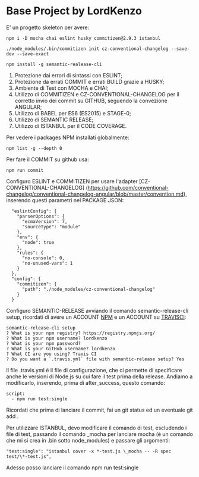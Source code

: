 # Base Project by LordKenzo

E' un progetto skeleton per avere:

```
npm i -D mocha chai eslint husky commitizen@2.9.3 istanbul

./node_modules/.bin/commitizen init cz-conventional-changelog --save-dev --save-exact

npm install -g semantic-realease-cli
```

1. Protezione dai errori di sintassi con ESLINT;
2. Protezione da errati COMMIT e errati BUILD grazie a HUSKY;
3. Ambiente di Test con MOCHA e CHAI;
4. Utilizzo di COMMITIZEN e CZ-CONVENTIONAL-CHANGELOG per il corretto invio dei commit su GITHUB, seguendo la convezione ANGULAR;
5. Utilizzo di BABEL per ES6 (ES2015) e STAGE-0;
6. Utilizzo di SEMANTIC RELEASE;
7. Utilizzo di ISTANBUL per il CODE COVERAGE.

Per vedere i packages NPM installati globalmente:

```
npm list -g --depth 0
```

Per fare il COMMIT su github usa:

```
npm run commit
```

Configuro ESLINT e COMMITIZEN per usare l'adapter [CZ-CONVENTIONAL-CHANGELOG] (https://github.com/conventional-changelog/conventional-changelog-angular/blob/master/convention.md), inserendo questi parametri nel PACKAGE.JSON:

```
  "eslintConfig": {
    "parserOptions": {
      "ecmaVersion": 7,
      "sourceType": "module"
    },
    "env": {
      "node": true
    },
    "rules": {
      "no-console": 0,
      "no-unused-vars": 1
    }
  },
  "config": {
    "commitizen": {
      "path": "./node_modules/cz-conventional-changelog"
    }
  }
```

Configuro SEMANTIC-RELEASE avviando il comando semantic-release-cli setup, ricordati di avere un ACCOUNT [NPM](https://www.npmjs.com/) e un ACCOUNT su [TRAVISCI](https://travis-ci.org):

```
semantic-release-cli setup
? What is your npm registry? https://registry.npmjs.org/
? What is your npm username? lordkenzo
? What is your npm password? 
? What is your GitHub username? lordkenzo
? What CI are you using? Travis CI
? Do you want a `.travis.yml` file with semantic-release setup? Yes
```

Il file .travis.yml è il file di configurazione, che ci permette di specificare anche le versioni di Node.js su cui fare il test prima della release. Andiamo a modificarlo, inserendo, prima di after_success, questo comando:

```
script:
  - npm run test:single
```

Ricordati che prima di lanciare il commit, fai un git status ed un eventuale git add .

Per utilizzare ISTANBUL, devo modificare il comando di test, escludendo i file di test, passando il comando _mocha per lanciare mocha (è un comando che mi si crea in .bin sotto node\_modules) e passare gli argomenti:

```
"test:single": "istanbul cover -x *-test.js \_mocha -- -R spec test/\*-test.js",
```

Adesso posso lanciare il comando npm run test:single